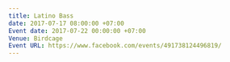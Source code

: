 ```yaml
---
title: Latino Bass
date: 2017-07-17 08:00:00 +07:00
Event date: 2017-07-22 00:00:00 +07:00
Venue: Birdcage
Event URL: https://www.facebook.com/events/491738124496819/
---
```


